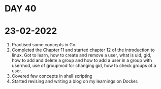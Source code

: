 # DAY 40

# 23-02-2022

1. Practised some concepts in Go.
2. Completed the Chapter 11 and started chapter 12 of the introduction to linux. Got to learn, how to create and remove a user, what is uid, gid, how to add and delete a group and how to add a user in a group with usermod, use of groupmod for changing gid, how to check groups of a user.
3. Covered few concepts in shell scripting
4. Started revising and writing a blog on my learnings on Docker.
